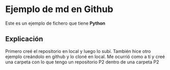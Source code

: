# Ejemplo de md en Github

Este es un ejemplo de fichero que tiene **Python**

## Explicación

Primero creé el repositorio en local y luego lo subí. 
También hice otro ejemplo creándolo en github y lo cloné en local. Me ocurrió como a tí y creé una carpeta con lo que tengo un repositorio P2 dentro de una carpeta P2
